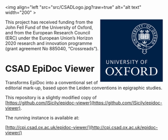 
<img align="left "src="src/CSADLogo.jpg?raw=true" alt="alt text" width="200" >

<img align="right" src="src/2256_ox_brand_blue_pos.png?raw=true" alt="alt text" width="200" >


This project has received funding from the John Fell Fund of the University of Oxford, and from the European Research Council (ERC) under the European Union’s Horizon 2020 research and innovation programme (grant agreement No 885040, “Crossreads”).
            
# CSAD EpiDoc Viewer

Transforms EpiDoc into a conventional set of editorial mark-up, based upon the Leiden conventions in epigraphic studies.

This repository is a slightly modified copy of [https://github.com/ISicily/epidoc-viewer](https://github.com/ISicily/epidoc-viewer).

The running instance is available at:

[http://cpi.csad.ox.ac.uk/epidoc-viewer/](http://cpi.csad.ox.ac.uk/epidoc-viewer/)

